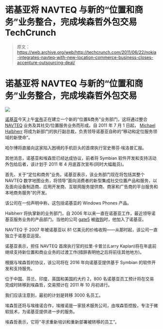 # 诺基亚将 NAVTEQ 与新的“位置和商务”业务整合，完成埃森哲外包交易 TechCrunch

> 原文：<https://web.archive.org/web/http://techcrunch.com/2011/06/22/nokia-integrates-navteq-with-new-location-commerce-business-closes-accenture-outsourcing-deal/>

# 诺基亚将 NAVTEQ 与新的“位置和商务”业务整合，完成埃森哲外包交易

![](img/b95838b096a61b08ef260839d3961401.png)

[诺基亚](https://web.archive.org/web/20230204230548/http://www.crunchbase.com/company/nokia)今天上午[宣布](https://web.archive.org/web/20230204230548/http://www.marketwire.com/press-release/nokia-renews-mission-mobile-location-based-services-appoints-michael-halbherr-executive-helsinki-nok1v-1529890.htm)正在建立一个新的“位置&商务”业务部门，这将通过整合 [NAVTEQ](https://web.archive.org/web/20230204230548/http://www.crunchbase.com/company/navteq) 业务及其社交/位置服务业务而形成。自 2011 年 7 月 1 日起， [Michael Halbherr](https://web.archive.org/web/20230204230548/http://www.nokia.com/A4241133) 将成为新部门的执行副总裁，负责领导诺基亚自称的“移动和定位服务领域的新使命”。

哈尔博将直接向这家陷入困境的手机巨头的首席执行官史蒂芬·埃洛普汇报。

其他消息，诺基亚和埃森哲已经达成协议，前者将 Symbian 软件开发和支持活动外包给后者，该计划于 2011 年 4 月底首次宣布(同时大幅裁员)。

首先，关于“定位和商务”业务。诺基亚表示，该业务部门现在将包括其整个 NAVTEQ 数字地图业务，将领导“面向消费者的新型集成社交位置产品和服务，以及面向设备制造商、应用开发商、互联网服务提供商、商家和广告商的平台服务和本地商务服务”的开发。

该公司在一份声明中称，这包括诺基亚的 Windows Phones 产品。

Halbherr 将执掌新的业务部门，自 2006 年以来一直在诺基亚工作，最近领导诺基亚服务业务的产品部门。当他的公司 [gate5](https://web.archive.org/web/20230204230548/http://www.crunchbase.com/company/gate5) 被[收购](https://web.archive.org/web/20230204230548/http://www.intomobile.com/2006/08/31/nokia-acquires-gate5-to-add-mapping-and-navigation/)时，他加入了诺基亚。

NAVTEQ 于 2007 年被诺基亚以 81 亿美元的价格收购——从那时起，该公司一直独立于诺基亚运营。

诺基亚表示，担任 NAVTEQ 首席执行官的拉里·卡普兰(Larry Kaplan)将在年底前继续支持新位置和商业业务的过渡工作(措辞表明他之后将前往其他地方)。

根据与埃森哲的协议，该公司将在 2016 年向诺基亚提供基于 Symbian 的软件开发和支持服务。

位于中国、芬兰、印度、英国和美国的大约 2，800 名诺基亚员工预计将在交易完成时转移到埃森哲，交易预计在 2011 年 10 月初进行。

我们应该注意到，最初的计划是转移 3000 名员工。

埃森哲还将与埃维诺合作，埃维诺是一家技术服务公司，由埃森哲控股，专注于微软技术，为诺基亚提供进一步的服务。

埃森哲表示，它将“寻求重新培训和重新部署被转移的员工”。